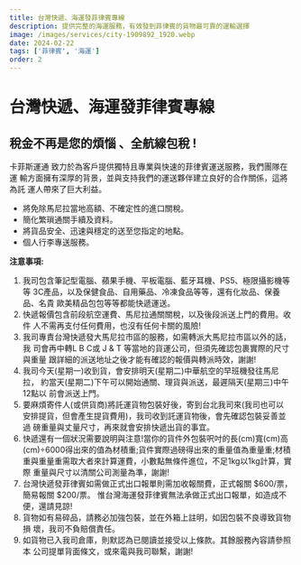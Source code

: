 ```yaml
---
title: 台灣快遞、海運發菲律賓專線
description: 提供完整的海運服務，有效發到菲律賓的貨物最可靠的運輸選擇
image: /images/services/city-1909892_1920.webp
date: 2024-02-22
tags: ['菲律賓', '海運']
order: 2
---
```


# 台灣快遞、海運發菲律賓專線

## 稅金不再是您的煩惱 、全航線包稅 !
卡菲斯運通 致力於為客戶提供獨特且專業與快速的菲律賓運送服務，我們團隊在運 輸方面擁有深厚的背景，並與支持我們的運送夥伴建立良好的合作關係，這將為託 運人帶來了巨大利益。
- 將免除馬尼拉當地高額、不確定性的進口關稅。 
- 簡化繁瑣通關手續及資料。
- 將貨品安全、迅速與穩定的送至您指定的地點。 
- 個人行李專送服務。


**注意事項:**

1. 我司包含筆記型電腦、蘋果手機、平板電腦、藍牙耳機、PS5、極限攝影機等等 3C產品，以及保健⻝品、自用藥品、冷凍⻝品等等，還有化妝品、保養品、名貴 歐美精品包包等等都能快遞運送。
2. 快遞報價包含前段航空運費、馬尼拉通關關稅，以及後段派送上門的費用。收件 人不需再支付任何費用，也沒有任何卡關的風險!
3. 我司專責台灣快遞發大馬尼拉市區的服務，如需轉派大馬尼拉市區以外的話，我 司會再中轉L B C或 J & T 等當地的貨運公司，但須先確認包裹實際的尺寸與重量 跟詳細的派送地址之後才能有確認的報價與轉派時效，謝謝!
4. 我司今天(星期一)收到貨，會安排明天(星期二)中華航空的早班機發往馬尼拉， 約當天(星期二)下午可以開始通關、理貨與派送，最遲隔天(星期三)中午12點以 前會派送上門。
5. 要麻煩寄件人(或供貨商)將託運貨物包裝好後，寄到台北我司來(我司也可以 安排提貨，但會產生提貨費用)，我司收到託運貨物後，會先確認包裝妥善並過 磅重量與丈量尺寸，再來就會安排快遞出貨的事宜。
6. 快遞還有一個狀況需要說明與注意!當你的貨件外包裝呎吋的⻑(cm)寬(cm)高 (cm)÷6000得出來的值為材積重;貨件實際過磅得出來的重量值為重量重;材積 重與重量重需取大者來計算運費，小數點無條件進位，不足1kg以1kg計算，實際 重量與尺寸以清關公司測量為準，謝謝!
7. 台灣快遞發菲律賓如需做正式出口報單則需加收報關費，正式報關 $600/票， 簡易報關 $200/票。 惟台灣海運發菲律賓無法承做正式出口報單，如造成不 便，還請見諒!
8. 貨物如有易碎品，請務必加強包裝，並在外箱上註明，如因包裝不良導致貨物損 壞，我司不負賠償責任。
9. 如貨物已入我司倉庫，則默認為已閱讀並接受以上條款。其餘服務內容請參照本 公司提單背面條文，或來電與我司聯繫，謝謝!
